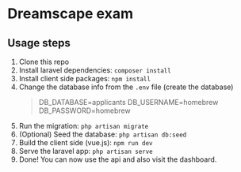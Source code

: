 # Dreamscape exam
## Usage steps
1. Clone this repo
2. Install laravel dependencies: `composer install`
3. Install client side packages: `npm install`
4. Change the database info from the `.env` file (create the database)
    > DB_DATABASE=applicants
    > DB_USERNAME=homebrew
    > DB_PASSWORD=homebrew
5. Run the migration: `php artisan migrate`
6. (Optional) Seed the database: `php artisan db:seed`
7. Build the client side (vue.js): `npm run dev`
8. Serve the laravel app: `php artisan serve`
9. Done! You can now use the api and also visit the dashboard.